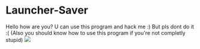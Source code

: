 # Launcher-Saver
Hello how are you?
U can use this program and hack me :) 
But pls dont do it :( (Also you should know how to use this program if you're not completly stupid)
![](https://media.tenor.com/YSHdPP-LR1cAAAAi/star-rail-kuru.gif)
